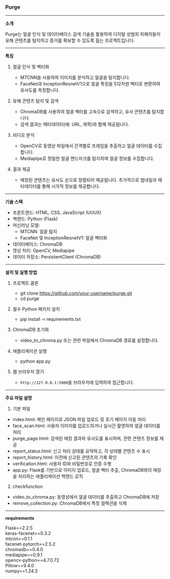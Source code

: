 ### Purge

---
**소개**

Purge는 얼굴 인식 및 데이터베이스 검색 기술을 활용하여 디지털 성범죄 피해자들이 유해 콘텐츠를 탐지하고 증거를 확보할 수 있도록 돕는 프로젝트입니다.

---
**특징**

1. 얼굴 인식 및 벡터화  
   - MTCNN을 사용하여 이미지를 분석하고 얼굴을 탐지합니다.  
   - FaceNet과 InceptionResnetV1으로 얼굴 특징을 512차원 벡터로 변환하여 유사도를 측정합니다.  

2. 유해 콘텐츠 탐지 및 검색  
   - ChromaDB를 사용하여 얼굴 벡터를 고속으로 검색하고, 유사 콘텐츠를 탐지합니다.  
   - 검색 결과는 메타데이터(예: URL, 제목)와 함께 제공됩니다.  

3. 비디오 분석  
   - OpenCV로 동영상 파일에서 간격별로 프레임을 추출하고 얼굴 데이터를 수집합니다.  
   - Mediapipe로 정밀한 얼굴 랜드마크를 탐지하여 얼굴 정보를 수집합니다.  

4. 결과 제공  
   - 매칭된 콘텐츠는 유사도 순으로 정렬되어 제공됩니다. 추가적으로 썸네일과 메타데이터를 통해 시각적 정보를 제공합니다.  

---
**기술 스택** 

- 프론트엔드: HTML, CSS, JavaScript (UI/UX)  
- 백엔드: Python (Flask)  
- 머신러닝 모델:  
  - MTCNN: 얼굴 탐지  
  - FaceNet 및 InceptionResnetV1: 얼굴 벡터화  
- 데이터베이스: ChromaDB  
- 영상 처리: OpenCV, Mediapipe  
- 데이터 저장소: PersistentClient (ChromaDB)  

---
**설치 및 실행 방법**

1. 프로젝트 클론  
   - git clone https://github.com/your-username/purge.git
   - cd purge

2. 필수 Python 패키지 설치  
   - pip install -r requirements.txt

3. ChromaDB 초기화  
   - video_to_chroma.py 또는 관련 파일에서 ChromaDB 경로를 설정합니다.  

4. 애플리케이션 실행  
   - python app.py

5. 웹 브라우저 열기  
   - `http://127.0.0.1:5000`을 브라우저에 입력하여 접근합니다.  

---
**주요 파일 설명**

1. 기본 파일
- index.html: 메인 페이지로 JSON 파일 업로드 및 초기 페이지 이동 처리
- face_scan.html: 사용자 이미지를 업로드하거나 실시간 촬영하여 얼굴 데이터를 처리
- purge_page.html: 검색된 매칭 결과와 유사도를 표시하며, 관련 콘텐츠 정보를 제공
- report_status.html: 신고 처리 상태를 요약하고, 각 상태별 콘텐츠 수 표시
- report_history.html: 이전에 신고된 콘텐츠의 기록 확인
- verification.html: 사용자 ID와 비밀번호로 인증 수행
- app.py: Flask를 기반으로 이미지 업로드, 얼굴 벡터 추출, ChromaDB와의 매칭을 처리하는 애플리케이션 백엔드 로직

2. checkfunction
- video_to_chroma.py: 동영상에서 얼굴 데이터를 추출하고 ChromaDB에 저장
- remove_collection.py: ChromaDB에서 특정 컬렉션을 삭제

---
**requirements**

Flask==2.2.5  
keras-facenet==0.3.2  
mtcnn==0.1.1  
facenet-pytorch==2.5.2  
chromadb==0.4.0  
mediapipe==0.9.1  
opencv-python==4.7.0.72  
Pillow==9.4.0  
numpy==1.24.3
